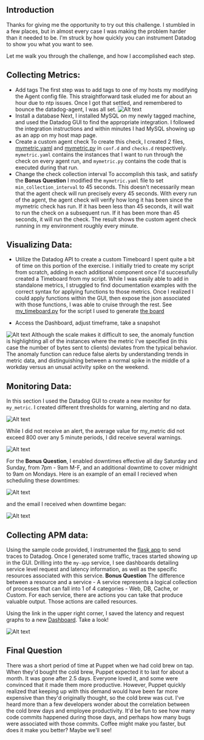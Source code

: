 ## Introduction
Thanks for giving me the opportunity to try out this challenge. I stumbled in a few places, but in almost every case I was making the problem harder than it needed to be. I'm struck by how quickly you can instrument Datadog to show you what you want to see. 

Let me walk you through the challenge, and how I accomplished each step.

## Collecting Metrics:
 * Add tags
  The first step was to add tags to one of my hosts my modifying the Agent config file. This straightforward task eluded me for about an hour due to ntp issues. Once I got that settled, and remembered to bounce the datadog-agent, I was all set. 
  ![Alt text](https://github.com/ewplumb/hiring-engineers/blob/solutions-engineer/screenshots/host_with_tags.png)
  * Install a database
  Next, I installed MySQL on my newly tagged machine, and used the Datadog GUI to find the appropriate integration. I followed the integration instructions and within minutes I had MySQL showing up as an app on my host map page. 
  * Create a custom agent check
  To create this check, I created 2 files, [mymetric.yaml](https://github.com/ewplumb/hiring-engineers/blob/solutions-engineer/mymetric.yaml) and [mymetric.py](https://github.com/ewplumb/hiring-engineers/blob/solutions-engineer/mymetric.py) in `conf.d` and `checks.d` respectively. `mymetric.yaml` contains the instances that I want to run through the check on every agent run, and `mymetric.py` contains the code that is executed during that run. 
  * Change the check collection interval
  To accomplish this task, and satisfy the **Bonus Question** I modified the `mymetric.yaml` file to set `min_collection_interval` to 45 seconds. This doesn't necessarily mean that the agent check will run precisely every 45 seconds. With every run of the agent, the agent check will verify how long it has been since the mymetric check has run. If it has been less than 45 seconds, it will wait to run the check on a subsequent run. If it has been more than 45 seconds, it will run the check. The result shows the custom agent check running in my environment roughly every minute.

## Visualizing Data:
  * Utilize the Datadog API to create a custom Timeboard
  I spent quite a bit of time on this portion of the exercise. I initially tried to create my script from scratch, adding in each additional component once I'd successfully created a Timeboard from my script. While I was easily able to add in standalone metrics, I struggled to find documentation examples with the correct syntax for applying functions to those metrics. Once I realized I could apply functions within the GUI, then expose the json associated with those functions, I was able to cruise through the rest. See [my_timeboard.py](https://github.com/ewplumb/hiring-engineers/blob/solutions-engineer/my_timeboard.py) for the script I used to generate [the board](https://app.datadoghq.com/dash/816852/elizabeths-timeboard?live=true&page=0&is_auto=false&from_ts=1526956540982&to_ts=1526960140982&tile_size=l)

  * Access the Dashboard, adjust timeframe, take a snapshot

  ![Alt text](https://github.com/ewplumb/hiring-engineers/blob/solutions-engineer/screenshots/my_timeboard_screenshot.png)
  Although the scale makes it difficult to see, the anomaly function is highlighting all of the instances where the metric I've specified (in this case the number of bytes sent to clients) deviates from the typical behavior. The anomaly function can reduce false alerts by understanding trends in metric data, and distinguishing between a normal spike in the middle of a workday versus an unusal activity spike on the weekend.

## Monitoring Data:
  In this section I used the Datadog GUI to create a new monitor for `my_metric`.  I created different thresholds for warning, alerting and no data. 
  
  ![Alt text](https://github.com/ewplumb/hiring-engineers/blob/solutions-engineer/screenshots/monitor_screenshot.png)
  
  While I did not receive an alert, the average value for my_metric did not exceed 800 over any 5 minute periods, I did receive several warnings.
  
  ![Alt text](https://github.com/ewplumb/hiring-engineers/blob/solutions-engineer/screenshots/high_metric_alert.png)
  
  For the **Bonus Question**, I enabled downtimes effective all day Saturday and Sunday, from 7pm - 9am M-F, and an additional downtime to cover midnight to 9am on Mondays. Here is an example of an email I recieved when scheduling these downtimes:
  
  ![Alt text](https://github.com/ewplumb/hiring-engineers/blob/solutions-engineer/screenshots/downtime_set.png)
  
  and the email I received when downtime began:
  
  ![Alt text](https://github.com/ewplumb/hiring-engineers/blob/solutions-engineer/screenshots/downtime_started.png)
   
## Collecting APM data:
  Using the sample code provided, I instrumented the [flask app](https://github.com/ewplumb/hiring-engineers/blob/solutions-engineer/myapp.py) to send traces to Datadog. Once I generated some traffic, traces started showing up in the GUI. Drilling into the `my-app` service, I see dashboards detailing service level request and latency information, as well as the specific resources associated with this service. **Bonus Question** The difference between a resource and a service - A service represents a logical collection of processes that can fall into 1 of 4 categories - Web, DB, Cache, or Custom. For each service, there are actions you can take that produce valuable output. Those actions are called resources.

  Using the link in the upper right corner, I saved the latency and request graphs to a new [Dashboard](https://app.datadoghq.com/dash/816065/elizabeths-timeboard-for-myapp?live=true&page=0&is_auto=false&from_ts=1526872658155&to_ts=1526959058155&tile_size=l). Take a look!

  ![Alt text](https://github.com/ewplumb/hiring-engineers/blob/solutions-engineer/screenshots/apm_dashboard.png)

   ## Final Question
   There was a short period of time at Puppet when we had cold brew on tap. When they'd bought the cold brew, Puppet expected it to last for about a month. It was gone after 2.5 days. Everyone loved it, and some were convinced that it made them more productive. However, Puppet quickly realized that keeping up with this demand would have been far more expensive than they'd originally thought, so the cold brew was cut. I've heard more than a few developers wonder about the correlation between the cold brew days and employee productivity. It'd be fun to see how many code commits happened during those days, and perhaps how many bugs were associated with those commits. Coffee might make you faster, but does it make you better? Maybe we'll see!
